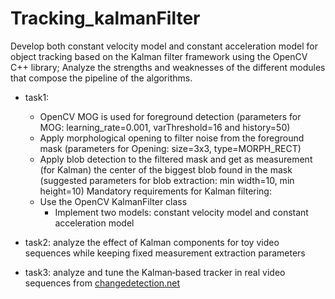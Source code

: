 # Tracking_kalmanFilter
Develop both constant velocity model and constant acceleration model for object tracking based on the Kalman filter framework using the OpenCV C++ library; Analyze the strengths and weaknesses of the different modules that compose the pipeline of the algorithms.
- task1:
  - OpenCV MOG is used for foreground detection (parameters for MOG: learning_rate=0.001, varThreshold=16 and history=50)
  - Apply morphological opening to filter noise from the foreground mask (parameters for Opening: size=3x3, type=MORPH_RECT)
  - Apply blob detection to the filtered mask and get as measurement (for Kalman) the center of the biggest blob found in the mask (suggested parameters for blob extraction: min width=10, min height=10) Mandatory requirements for Kalman filtering:
  - Use the OpenCV KalmanFilter class
    - Implement two models: constant velocity model and constant acceleration model


- task2:
analyze the effect of Kalman components for toy video sequences while keeping fixed measurement extraction parameters


- task3:
analyze and tune the Kalman‐based tracker  in real video sequences from [changedetection.net](http://changedetection.net/)


